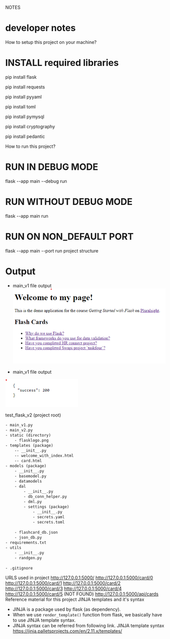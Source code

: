 NOTES

# developer notes
How to setup this project on your machine?

# INSTALL required libraries


pip install flask 

pip install requests

pip install pyyaml

pip install toml

pip install pymysql 

pip install cryptography

pip install pedantic


How to run this project?
# RUN IN DEBUG MODE
flask --app main --debug run

# RUN WITHOUT DEBUG MODE
flask --app main run

# RUN ON NON_DEFAULT PORT
flask --app main --port <port-number> run 
project structure

# Output
- main_v1 file output 
![img.png](img.png)


- main_v1 file output

![img_1.png](img_1.png)




test_flask_v2 (project root)

    - main_v1.py
    - main_v2.py
    - static (directory)
        - flasklogo.png
    - templates (package)
        -- __init__.py
        -- welcome_with_index.html
        -- card.html
    - models (package)
        - __init__.py
        - basemodel.py
        - datamodels  
        - dal
            - __init__.py
            - db_conn_helper.py
            - dml.py
            - settings (package)
                - __init__.py
                - secrets.yaml
                - secrets.toml
                
        - flashcard_db.json
        - json_db.py
    - requirements.txt
    - utils
        - __init__.py
        - randgen.py
        
    - .gitignore
    
URLS used in project
http://127.0.0.1:5000/
http://127.0.0.1:5000/card/0
http://127.0.0.1:5000/card/1
http://127.0.0.1:5000/card/2
http://127.0.0.1:5000/card/3
http://127.0.0.1:5000/card/4
http://127.0.0.1:5000/card/5 (NOT FOUND)
http://127.0.0.1:5000/api/cards
Reference material for this project
JINJA templates and it's syntax

- JINJA is a package used by flask (as dependency). 
- When we use `render_template()` function from flask, we basically have to
  use JINJA template syntax.
- JINJA syntax can be referred from following link.
JINJA template syntax https://jinja.palletsprojects.com/en/2.11.x/templates/